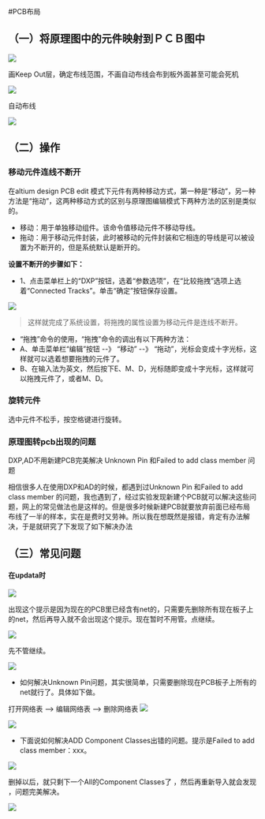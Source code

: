#PCB布局

## （一）将原理图中的元件映射到ＰＣＢ图中
![](/assets/PCB布局.png)

画Keep Out层，确定布线范围，不画自动布线会布到板外面甚至可能会死机

![](/assets/PCB布局1.jpg)

自动布线

![](/assets/PCB布局2.png)

## （二）操作
### 移动元件连线不断开

在altium design PCB edit 模式下元件有两种移动方式，第一种是“移动”，另一种方法是“拖动”，这两种移动方式的区别与原理图编辑模式下两种方法的区别是类似的。

* 移动：用于单独移动组件。该命令值移动元件不移动导线。
* 拖动：用于移动元件封装，此时被移动的元件封装和它相连的导线是可以被设置为不断开的，但是系统默认是断开的。

**设置不断开的步骤如下：**

* 1、点击菜单栏上的“DXP”按钮，选着“参数选项”，在“比较拖拽”选项上选着“Connected Tracks”。单击“确定”按钮保存设置。

![](/assets/PCB布局移动元件.jpg)

>这样就完成了系统设置，将拖拽的属性设置为移动元件是连线不断开。


* “拖拽”命令的使用，“拖拽”命令的调出有以下两种方法：
 * A、单击菜单栏“编辑”按钮 --》 “移动” --》 “拖动”，光标会变成十字光标，这样就可以选着想要拖拽的元件了。
 * B、在输入法为英文，然后按下E、M、D，光标随即变成十字光标，这样就可以拖拽元件了，或者M、D。


### 旋转元件

选中元件不松手，按空格键进行旋转。


### 原理图转pcb出现的问题

DXP,AD不用新建PCB完美解决 Unknown Pin 和Failed to add class member 问题

相信很多人在使用DXP和AD的时候，都遇到过Unknown Pin 和Failed to add class member 的问题，我也遇到了，经过实验发现新建个PCB就可以解决这些问题，网上的常见做法也是这样的。但是很多时候新建PCB就要放弃前面已经布局布线了一半的样本，实在是费时又劳神。所以我在想既然是报错，肯定有办法解决，于是就研究了下发现了如下解决办法

## （三）常见问题

#### 在updata时

![](/assets/PCB布局问题.jpg)

出现这个提示是因为现在的PCB里已经含有net的，只需要先删除所有现在板子上的net，然后再导入就不会出现这个提示。现在暂时不用管。点继续。

![](/assets/PCB布局问题1.jpg)

先不管继续。

![](/assets/PCB布局问题2.jpg)

* 如何解决Unknown Pin问题，其实很简单，只需要删除现在PCB板子上所有的net就行了。具体如下做。

打开网络表 --> 编辑网络表 --> 删除网络表
![](/assets/PCB布局问题3.jpg)

![](/assets/PCB布局问题4.jpg)

* 下面说如何解决ADD Component Classes出错的问题。提示是Failed to add class member：xxx。

![](/assets/PCB布局问题5.jpg)

删掉以后，就只剩下一个All的Component Classes了 ，然后再重新导入就会发现 ，问题完美解决。


![](/assets/PCB布局问题6.jpg)


